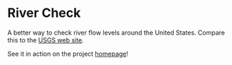 River Check
==========

A better way to check river flow levels around the United States.  Compare this to the [USGS web site](http://waterdata.usgs.gov/nwis/uv?site_no=13333000).

See it in action on the project [homepage](https://river-check.herokuapp.com)!
